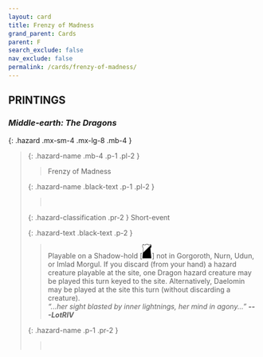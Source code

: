 ```yaml
---
layout: card
title: Frenzy of Madness
grand_parent: Cards
parent: F
search_exclude: false
nav_exclude: false
permalink: /cards/frenzy-of-madness/
---
```


## PRINTINGS


### _Middle-earth: The Dragons_

{: .hazard .mx-sm-4 .mx-lg-8 .mb-4 }
> {: .hazard-name .mb-4 .p-1 .pl-2 }
> > <div class="hazard-mp"></div>
> > <div class="card-name">Frenzy of Madness</div>
>
> {: .hazard-name .black-text .p-1 .pl-2 }
> > &nbsp;
>
> {: .hazard-classification .pr-2 }
> Short-event
>
> {: .hazard-text .black-text .p-2 }
> > Playable on a Shadow-hold \[![](/assets/images/shadow-hold.svg)] not in Gorgoroth, Nurn, Udun, or Imlad Morgul. If you discard (from your hand) a hazard creature playable at the site, one Dragon hazard creature may be played this turn keyed to the site. Alternatively, Daelomin may be played at the site this turn (without discarding a creature). <br>_“...her sight blasted by inner lightnings, her mind in agony...”_ ***---&#65279;LotRIV*** 
>
> {: .hazard-name .p-1 .pr-2 }
> > <div class="card-shield"></div>
> > <div class="card-corruption">&nbsp;</div>
